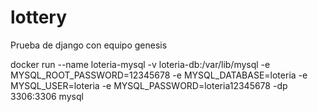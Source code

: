 # lottery
Prueba de django con equipo genesis

docker run --name loteria-mysql -v loteria-db:/var/lib/mysql -e MYSQL_ROOT_PASSWORD=12345678 -e MYSQL_DATABASE=loteria -e MYSQL_USER=loteria -e MYSQL_PASSWORD=loteria12345678 -dp 3306:3306 mysql

